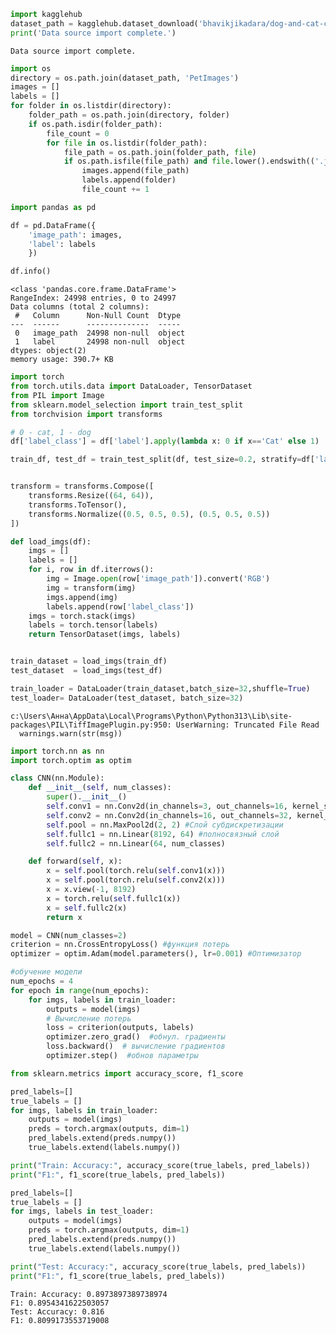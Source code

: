 ```python
import kagglehub
dataset_path = kagglehub.dataset_download('bhavikjikadara/dog-and-cat-classification-dataset')
print('Data source import complete.')

```

    Data source import complete.
    


```python
import os
directory = os.path.join(dataset_path, 'PetImages')
images = []
labels = []
for folder in os.listdir(directory):
    folder_path = os.path.join(directory, folder)
    if os.path.isdir(folder_path):
        file_count = 0
        for file in os.listdir(folder_path):
            file_path = os.path.join(folder_path, file)
            if os.path.isfile(file_path) and file.lower().endswith(('.jpg')):
                images.append(file_path)
                labels.append(folder)
                file_count += 1
```


```python
import pandas as pd

df = pd.DataFrame({
    'image_path': images,
    'label': labels
    })

df.info()
```

    <class 'pandas.core.frame.DataFrame'>
    RangeIndex: 24998 entries, 0 to 24997
    Data columns (total 2 columns):
     #   Column      Non-Null Count  Dtype 
    ---  ------      --------------  ----- 
     0   image_path  24998 non-null  object
     1   label       24998 non-null  object
    dtypes: object(2)
    memory usage: 390.7+ KB
    


```python
import torch
from torch.utils.data import DataLoader, TensorDataset
from PIL import Image
from sklearn.model_selection import train_test_split
from torchvision import transforms

# 0 - cat, 1 - dog
df['label_class'] = df['label'].apply(lambda x: 0 if x=='Cat' else 1)

train_df, test_df = train_test_split(df, test_size=0.2, stratify=df['label_class'], random_state=42)


transform = transforms.Compose([
    transforms.Resize((64, 64)),
    transforms.ToTensor(),
    transforms.Normalize((0.5, 0.5, 0.5), (0.5, 0.5, 0.5))
])

def load_imgs(df):
    imgs = []
    labels = []
    for i, row in df.iterrows():
        img = Image.open(row['image_path']).convert('RGB')
        img = transform(img)
        imgs.append(img)
        labels.append(row['label_class'])
    imgs = torch.stack(imgs)
    labels = torch.tensor(labels)
    return TensorDataset(imgs, labels)


train_dataset = load_imgs(train_df)
test_dataset  = load_imgs(test_df)

train_loader = DataLoader(train_dataset,batch_size=32,shuffle=True)
test_loader= DataLoader(test_dataset, batch_size=32)

```

    c:\Users\Анна\AppData\Local\Programs\Python\Python313\Lib\site-packages\PIL\TiffImagePlugin.py:950: UserWarning: Truncated File Read
      warnings.warn(str(msg))
    


```python
import torch.nn as nn
import torch.optim as optim

class CNN(nn.Module):
    def __init__(self, num_classes):
        super().__init__()
        self.conv1 = nn.Conv2d(in_channels=3, out_channels=16, kernel_size=3, padding=1) #сверточный слой
        self.conv2 = nn.Conv2d(in_channels=16, out_channels=32, kernel_size=3, padding=1)
        self.pool = nn.MaxPool2d(2, 2) #Слой субдискретизации
        self.fullc1 = nn.Linear(8192, 64) #полносвязный слой 
        self.fullc2 = nn.Linear(64, num_classes)

    def forward(self, x):
        x = self.pool(torch.relu(self.conv1(x)))
        x = self.pool(torch.relu(self.conv2(x)))
        x = x.view(-1, 8192)
        x = torch.relu(self.fullc1(x))
        x = self.fullc2(x)
        return x

model = CNN(num_classes=2)
criterion = nn.CrossEntropyLoss() #функция потерь
optimizer = optim.Adam(model.parameters(), lr=0.001) #Оптимизатор
```


```python
#обучение модели
num_epochs = 4
for epoch in range(num_epochs):
    for imgs, labels in train_loader:
        outputs = model(imgs)
        # Вычисление потерь
        loss = criterion(outputs, labels)
        optimizer.zero_grad()  #обнул. градиенты
        loss.backward()  # вычисление градиентов
        optimizer.step()  #обнов параметры
```


```python
from sklearn.metrics import accuracy_score, f1_score

pred_labels=[]
true_labels = []
for imgs, labels in train_loader:
    outputs = model(imgs)
    preds = torch.argmax(outputs, dim=1)
    pred_labels.extend(preds.numpy())
    true_labels.extend(labels.numpy())

print("Train: Accuracy:", accuracy_score(true_labels, pred_labels))
print("F1:", f1_score(true_labels, pred_labels))

pred_labels=[]
true_labels = []
for imgs, labels in test_loader:
    outputs = model(imgs)
    preds = torch.argmax(outputs, dim=1)
    pred_labels.extend(preds.numpy())
    true_labels.extend(labels.numpy())

print("Test: Accuracy:", accuracy_score(true_labels, pred_labels))
print("F1:", f1_score(true_labels, pred_labels))
```

    Train: Accuracy: 0.8973897389738974
    F1: 0.8954341622503057
    Test: Accuracy: 0.816
    F1: 0.8099173553719008
    
